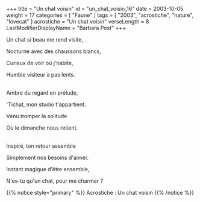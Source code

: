 +++
title = "Un chat voisin"
id = "un_chat_voisin_16"
date = 2003-10-05
weight = 17
categories = [ "Faune" ]
tags = [ "2003", "acrostiche", "nature", "lovecat" ]
acrostiche = "Un chat voisin"
verseLength = 8
LastModifierDisplayName = "Barbara Post"
+++

Un chat si beau me rend visite,

Nocturne avec des chaussons blancs,

Curieux de voir où j'habite,

Humble visiteur à pas lents.

 \
Ambre du regard en prélude,

'Tichat, mon studio t'appartient.

Venu tromper la solitude

Où le dimanche nous retient.

 \
Inspiré, ton retour assemble

Simplement nos besoins d'aimer.

Instant magique d'être ensemble,

N'es-tu qu'un chat, pour me charmer ?

{{% notice style="primary" %}}
Acrostiche : Un chat voisin
{{% /notice %}}
